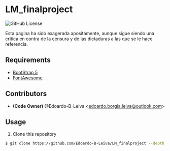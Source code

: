 # LM_finalproject
![GitHub License](https://img.shields.io/github/license/Edoardo-B-leiva/LM_finalproject?style=flat-square&label=License)

Esta pagina ha sido exagerada apositamente, aunque sigue siendo una critica en contra de la censura y de las dictaduras a las que se le hace referencia.
## Requirements
- [BootStrap 5](https://getbootstrap.com)
- [FontAwesome](https://fontawesome.com/)
## Contributors
- **(Code Owner)** @Edoardo-B-Leiva \<edoardo.borgia.leiva@outlook.com\>
## Usage
1. Clone this repository
```bash
$ git clone https://github.com/Edoardo-B-Leiva/LM_finalproject --depth 1
```
